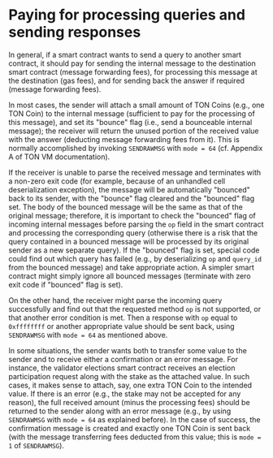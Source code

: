 # Paying for processing queries and sending responses

In general, if a smart contract wants to send a query to another smart contract, it should pay for sending the internal message to the destination smart contract (message forwarding fees), for processing this message at the destination (gas fees), and for sending back the answer if required (message forwarding fees).

In most cases, the sender will attach a small amount of TON Coins (e.g., one TON Coin) to the internal message (sufficient to pay for the processing of this message), and set its "bounce" flag (i.e., send a bounceable internal message); the receiver will return the unused portion of the received value with the answer (deducting message forwarding fees from it). This is normally accomplished by invoking `SENDRAWMSG` with `mode = 64` (cf. Appendix A of TON VM documentation).

If the receiver is unable to parse the received message and terminates with a non-zero exit code (for example, because of an unhandled cell deserialization exception), the message will be automatically "bounced" back to its sender, with the "bounce" flag cleared and the "bounced" flag set. The body of the bounced message will be the same as that of the original message; therefore, it is important to check the "bounced" flag of incoming internal messages before parsing the `op` field in the smart contract and processing the corresponding query (otherwise there is a risk that the query contained in a bounced message will be processed by its original sender as a new separate query). If the "bounced" flag is set, special code could find out which query has failed (e.g., by deserializing `op` and `query_id` from the bounced message) and take appropriate action. A simpler smart contract might simply ignore all bounced messages (terminate with zero exit code if "bounced" flag is set).

On the other hand, the receiver might parse the incoming query successfully and find out that the requested method `op` is not supported, or that another error condition is met. Then a response with `op` equal to `0xffffffff` or another appropriate value should be sent back, using `SENDRAWMSG` with `mode = 64` as mentioned above.

In some situations, the sender wants both to transfer some value to the sender and to receive either a confirmation or an error message. For instance, the validator elections smart contract receives an election participation request along with the stake as the attached value. In such cases, it makes sense to attach, say, one extra TON Coin to the intended value. If there is an error (e.g., the stake may not be accepted for any reason), the full received amount (minus the processing fees) should be returned to the sender along with an error message (e.g., by using `SENDRAWMSG` with `mode = 64` as explained before). In the case of success, the confirmation message is created and exactly one TON Coin is sent back (with the message transferring fees deducted from this value; this is `mode = 1` of `SENDRAWMSG`).
